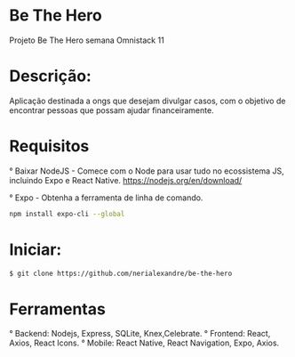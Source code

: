 # Be The Hero
Projeto Be The Hero semana Omnistack 11

# Descrição:

Aplicação destinada a ongs que desejam divulgar casos, com o objetivo de encontrar pessoas que possam ajudar financeiramente.

# Requisitos

° Baixar NodeJS - Comece com o Node para usar tudo no ecossistema JS, incluindo Expo e React Native.
    https://nodejs.org/en/download/
  
° Expo - Obtenha a ferramenta de linha de comando.
```sh
npm install expo-cli --global
```
    

# Iniciar:

```sh
$ git clone https://github.com/nerialexandre/be-the-hero
```


# Ferramentas

° Backend: Nodejs, Express, SQLite, Knex,Celebrate.
° Frontend: React, Axios, React Icons.
° Mobile: React Native, React Navigation, Expo, Axios.
